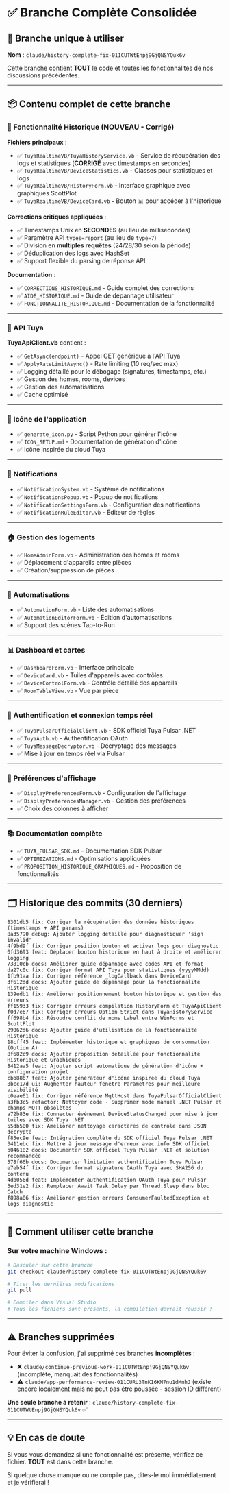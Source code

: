 # ✅ Branche Complète Consolidée

## 🎯 Branche unique à utiliser

**Nom** : `claude/history-complete-fix-011CUTWtEnpj9GjQNSYQuk6v`

Cette branche contient **TOUT** le code et toutes les fonctionnalités de nos discussions précédentes.

---

## 📦 Contenu complet de cette branche

### 🔧 Fonctionnalité Historique (NOUVEAU - Corrigé)

**Fichiers principaux** :
- ✅ `TuyaRealtimeVB/TuyaHistoryService.vb` - Service de récupération des logs et statistiques (**CORRIGÉ** avec timestamps en secondes)
- ✅ `TuyaRealtimeVB/DeviceStatistics.vb` - Classes pour statistiques et logs
- ✅ `TuyaRealtimeVB/HistoryForm.vb` - Interface graphique avec graphiques ScottPlot
- ✅ `TuyaRealtimeVB/DeviceCard.vb` - Bouton 📊 pour accéder à l'historique

**Corrections critiques appliquées** :
- ✅ Timestamps Unix en **SECONDES** (au lieu de millisecondes)
- ✅ Paramètre API `types=report` (au lieu de `type=7`)
- ✅ Division en **multiples requêtes** (24/28/30 selon la période)
- ✅ Déduplication des logs avec HashSet
- ✅ Support flexible du parsing de réponse API

**Documentation** :
- ✅ `CORRECTIONS_HISTORIQUE.md` - Guide complet des corrections
- ✅ `AIDE_HISTORIQUE.md` - Guide de dépannage utilisateur
- ✅ `FONCTIONNALITE_HISTORIQUE.md` - Documentation de la fonctionnalité

---

### 🔌 API Tuya

**TuyaApiClient.vb** contient :
- ✅ `GetAsync(endpoint)` - Appel GET générique à l'API Tuya
- ✅ `ApplyRateLimitAsync()` - Rate limiting (10 req/sec max)
- ✅ Logging détaillé pour le débogage (signatures, timestamps, etc.)
- ✅ Gestion des homes, rooms, devices
- ✅ Gestion des automatisations
- ✅ Cache optimisé

---

### 🎨 Icône de l'application

- ✅ `generate_icon.py` - Script Python pour générer l'icône
- ✅ `ICON_SETUP.md` - Documentation de génération d'icône
- ✅ Icône inspirée du cloud Tuya

---

### 🔔 Notifications

- ✅ `NotificationSystem.vb` - Système de notifications
- ✅ `NotificationsPopup.vb` - Popup de notifications
- ✅ `NotificationSettingsForm.vb` - Configuration des notifications
- ✅ `NotificationRuleEditor.vb` - Éditeur de règles

---

### 🏠 Gestion des logements

- ✅ `HomeAdminForm.vb` - Administration des homes et rooms
- ✅ Déplacement d'appareils entre pièces
- ✅ Création/suppression de pièces

---

### 🤖 Automatisations

- ✅ `AutomationForm.vb` - Liste des automatisations
- ✅ `AutomationEditorForm.vb` - Édition d'automatisations
- ✅ Support des scènes Tap-to-Run

---

### 📊 Dashboard et cartes

- ✅ `DashboardForm.vb` - Interface principale
- ✅ `DeviceCard.vb` - Tuiles d'appareils avec contrôles
- ✅ `DeviceControlForm.vb` - Contrôle détaillé des appareils
- ✅ `RoomTableView.vb` - Vue par pièce

---

### 🔐 Authentification et connexion temps réel

- ✅ `TuyaPulsarOfficialClient.vb` - SDK officiel Tuya Pulsar .NET
- ✅ `TuyaAuth.vb` - Authentification OAuth
- ✅ `TuyaMessageDecryptor.vb` - Décryptage des messages
- ✅ Mise à jour en temps réel via Pulsar

---

### 🎨 Préférences d'affichage

- ✅ `DisplayPreferencesForm.vb` - Configuration de l'affichage
- ✅ `DisplayPreferencesManager.vb` - Gestion des préférences
- ✅ Choix des colonnes à afficher

---

### 📚 Documentation complète

- ✅ `TUYA_PULSAR_SDK.md` - Documentation SDK Pulsar
- ✅ `OPTIMIZATIONS.md` - Optimisations appliquées
- ✅ `PROPOSITION_HISTORIQUE_GRAPHIQUES.md` - Proposition de fonctionnalités

---

## 🗂️ Historique des commits (30 derniers)

```
8301db5 fix: Corriger la récupération des données historiques (timestamps + API params)
8a35790 debug: Ajouter logging détaillé pour diagnostiquer 'sign invalid'
4f9bd9f fix: Corriger position bouton et activer logs pour diagnostic
0fd3693 feat: Déplacer bouton historique en haut à droite et améliorer logging
73810cb docs: Améliorer guide dépannage avec codes API et format
da27c0c fix: Corriger format API Tuya pour statistiques (yyyyMMdd)
1fb91aa fix: Corriger référence _logCallback dans DeviceCard
3f612dd docs: Ajouter guide de dépannage pour la fonctionnalité Historique
139edb1 fix: Améliorer positionnement bouton historique et gestion des erreurs
ff15933 fix: Corriger erreurs compilation HistoryForm et TuyaApiClient
f0d7e67 fix: Corriger erreurs Option Strict dans TuyaHistoryService
ff698b4 fix: Résoudre conflit de noms Label entre WinForms et ScottPlot
29062d6 docs: Ajouter guide d'utilisation de la fonctionnalité Historique
18cff45 feat: Implémenter historique et graphiques de consommation (Option A)
8f682c9 docs: Ajouter proposition détaillée pour fonctionnalité Historique et Graphiques
8412aa5 feat: Ajouter script automatique de génération d'icône + configuration projet
cbb8867 feat: Ajouter générateur d'icône inspirée du cloud Tuya
8bcc17d ui: Augmenter hauteur fenêtre Paramètres pour meilleure visibilité
c0eae61 fix: Corriger référence MqttHost dans TuyaPulsarOfficialClient
a3fb3c5 refactor: Nettoyer code - Supprimer mode manuel .NET Pulsar et champs MQTT obsolètes
a72b83e fix: Connecter événement DeviceStatusChanged pour mise à jour tuiles avec SDK Tuya .NET
55db500 fix: Améliorer nettoyage caractères de contrôle dans JSON décrypté
f85ec9e feat: Intégration complète du SDK officiel Tuya Pulsar .NET
3411ebc fix: Mettre à jour message d'erreur avec info SDK officiel
b046182 docs: Documenter SDK officiel Tuya Pulsar .NET et solution recommandée
578f66b docs: Documenter limitation authentification Tuya Pulsar
e7eb54f fix: Corriger format signature OAuth Tuya avec SHA256 du contenu
4db056d feat: Implémenter authentification OAuth Tuya pour Pulsar
3ed31e2 fix: Remplacer Await Task.Delay par Thread.Sleep dans bloc Catch
f898a06 fix: Améliorer gestion erreurs ConsumerFaultedException et logs diagnostic
```

---

## 🚀 Comment utiliser cette branche

### Sur votre machine Windows :

```bash
# Basculer sur cette branche
git checkout claude/history-complete-fix-011CUTWtEnpj9GjQNSYQuk6v

# Tirer les dernières modifications
git pull

# Compiler dans Visual Studio
# Tous les fichiers sont présents, la compilation devrait réussir !
```

---

## ⚠️ Branches supprimées

Pour éviter la confusion, j'ai supprimé ces branches **incomplètes** :

- ❌ `claude/continue-previous-work-011CUTWtEnpj9GjQNSYQuk6v` (incomplète, manquait des fonctionnalités)
- ⚠️ `claude/app-performance-review-011CURU3TnK16KM7nu1dMnhJ` (existe encore localement mais ne peut pas être poussée - session ID différent)

**Une seule branche à retenir** : `claude/history-complete-fix-011CUTWtEnpj9GjQNSYQuk6v` ✅

---

## 💡 En cas de doute

Si vous vous demandez si une fonctionnalité est présente, vérifiez ce fichier. **TOUT** est dans cette branche.

Si quelque chose manque ou ne compile pas, dites-le moi immédiatement et je vérifierai !
